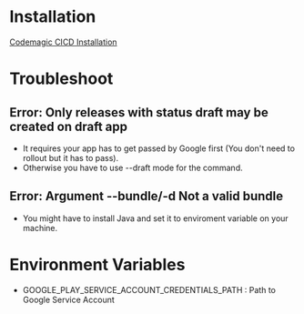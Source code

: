 # Installation
[Codemagic CICD Installation](https://github.com/codemagic-ci-cd/cli-tools?tab=readme-ov-file#installing)

# Troubleshoot
## Error: Only releases with status draft may be created on draft app
- It requires your app has to get passed by Google first (You don't need to rollout but it has to pass).
- Otherwise you have to use --draft mode for the command.

## Error: Argument --bundle/-d Not a valid bundle
- You might have to install Java and set it to enviroment variable on your machine.

# Environment Variables
- GOOGLE_PLAY_SERVICE_ACCOUNT_CREDENTIALS_PATH : Path to Google Service Account